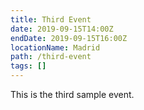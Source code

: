 ```yaml
---
title: Third Event
date: 2019-09-15T14:00Z
endDate: 2019-09-15T16:00Z
locationName: Madrid
path: /third-event
tags: []
---
```


This is the third sample event.
